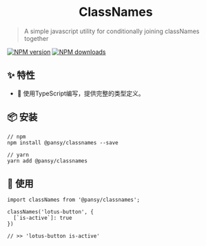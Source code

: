 <div align="center">
  <h1>ClassNames</h1>
</div>

> A simple javascript utility for conditionally joining classNames together

[![NPM version](https://img.shields.io/npm/v/@pansy/classnames.svg?style=flat)](https://npmjs.org/package/@pansy/classnames)
[![NPM downloads](http://img.shields.io/npm/dm/@pansy/classnames.svg?style=flat)](https://npmjs.org/package/@pansy/classnames)

## ✨ 特性

* 🚀 使用TypeScript编写，提供完整的类型定义。

## 📦 安装

```
// npm
npm install @pansy/classnames --save

// yarn
yarn add @pansy/classnames
```

## 🔨 使用

```
import classNames from '@pansy/classnames';

classNames('lotus-button', {
  [`is-active`]: true
})

// >> 'lotus-button is-active'
```
